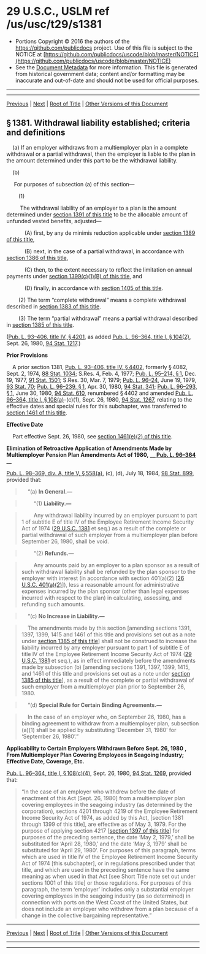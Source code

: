 ---
---

# 29 U.S.C., USLM ref /us/usc/t29/s1381

* Portions Copyright © 2016 the authors of the https://github.com/publicdocs project.
  Use of this file is subject to the NOTICE at [https://github.com/publicdocs/uscode/blob/master/NOTICE](https://github.com/publicdocs/uscode/blob/master/NOTICE)
* See the [Document Metadata](././../../../../../../..//README.md) for more information.
  This file is generated from historical government data; content and/or formatting may be inaccurate and out-of-date and should not be used for official purposes.

----------
----------

[Previous](./../../../../../../..//us/usc/t29/ch18/schIII/stE/pt1/m__us_usc_t29_ch18_schIII_stE_pt1.md) | [Next](./../../../../../../..//us/usc/t29/ch18/schIII/stE/pt1/m__us_usc_t29_s1382.md) | [Root of Title](./../../../../../../../) | [Other Versions of this Document](https://publicdocs.github.io/go/links?ns=uslm&ref=%2Fus%2Fusc%2Ft29%2Fs1381)

## § 1381. Withdrawal liability established; criteria and definitions

    (a) If an employer withdraws from a multiemployer plan in a complete withdrawal or a partial withdrawal, then the employer is liable to the plan in the amount determined under this part to be the withdrawal liability.

    (b)

     For purposes of subsection (a) of this section—

        (1)

         The withdrawal liability of an employer to a plan is the amount determined under [section 1391 of this title][/us/usc/t29/s1391] to be the allocable amount of unfunded vested benefits, adjusted—

            (A) first, by any de minimis reduction applicable under [section 1389 of this title][/us/usc/t29/s1389],

            (B) next, in the case of a partial withdrawal, in accordance with [section 1386 of this title][/us/usc/t29/s1386],

            (C) then, to the extent necessary to reflect the limitation on annual payments under [section 1399(c)(1)(B) of this title][/us/usc/t29/s1399/c/1/B], and

            (D) finally, in accordance with [section 1405 of this title][/us/usc/t29/s1405].

        (2) The term “complete withdrawal” means a complete withdrawal described in [section 1383 of this title][/us/usc/t29/s1383].

        (3) The term “partial withdrawal” means a partial withdrawal described in [section 1385 of this title][/us/usc/t29/s1385].

([Pub. L. 93–406, title IV, § 4201][/us/pl/93/406/s4201], as added [Pub. L. 96–364, title I, § 104(2)][/us/pl/96/364/s104/2], Sept. 26, 1980, [94 Stat. 1217][/us/stat/94/1217].)

 __Prior Provisions__ 

    A prior section 1381, [Pub. L. 93–406, title IV, § 4402][/us/pl/93/406/s4402], formerly § 4082, Sept. 2, 1974, [88 Stat. 1034][/us/stat/88/1034]; S.Res. 4, Feb. 4, 1977; [Pub. L. 95–214, § 1][/us/pl/95/214/s1], Dec. 19, 1977, [91 Stat. 1501][/us/stat/91/1501]; S.Res. 30, Mar. 7, 1979; [Pub. L. 96–24][/us/pl/96/24], June 19, 1979, [93 Stat. 70][/us/stat/93/70]; [Pub. L. 96–239, § 1][/us/pl/96/239/s1], Apr. 30, 1980, [94 Stat. 341][/us/stat/94/341]; [Pub. L. 96–293, § 1][/us/pl/96/293/s1], June 30, 1980, [94 Stat. 610][/us/stat/94/610], renumbered § 4402 and amended [Pub. L. 96–364, title I, § 108(a)][/us/pl/96/364/s108/a]-(c)(1), Sept. 26, 1980, [94 Stat. 1267][/us/stat/94/1267], relating to the effective dates and special rules for this subchapter, was transferred to [section 1461 of this title][/us/usc/t29/s1461].

 __Effective Date__ 

    Part effective Sept. 26, 1980, see [section 1461(e)(2) of this title][/us/usc/t29/s1461/e/2].

 __Elimination of Retroactive Application of Amendments Made by Multiemployer Pension Plan Amendments Act of 1980,__  __[__  __Pub. L. 96–364__  __][/us/pl/96/364]__ 

[Pub. L. 98–369, div. A, title V, § 558(a)][/us/pl/98/369/s558/a], (c), (d), July 18, 1984, [98 Stat. 899][/us/stat/98/899], provided that:

>     “(a) __In General.—__ 

>         “(1) __Liability.—__ 

>         Any withdrawal liability incurred by an employer pursuant to part 1 of subtitle E of title IV of the Employee Retirement Income Security Act of 1974 ([29 U.S.C. 1381][/us/usc/t29/s1381] et seq.) as a result of the complete or partial withdrawal of such employer from a multiemployer plan before September 26, 1980, shall be void.

>         “(2) __Refunds.—__ 

>         Any amounts paid by an employer to a plan sponsor as a result of such withdrawal liability shall be refunded by the plan sponsor to the employer with interest (in accordance with section 401(a)(2) \[[26 U.S.C. 401(a)(2)][/us/usc/t26/s401/a/2]\]), less a reasonable amount for administrative expenses incurred by the plan sponsor (other than legal expenses incurred with respect to the plan) in calculating, assessing, and refunding such amounts.

>     “(c) __No Increase in Liability.—__ 

>     The amendments made by this section \[amending sections 1391, 1397, 1399, 1415 and 1461 of this title and provisions set out as a note under [section 1385 of this title][/us/usc/t29/s1385]\] shall not be construed to increase the liability incurred by any employer pursuant to part 1 of subtitle E of title IV of the Employee Retirement Income Security Act of 1974 ([29 U.S.C. 1381][/us/usc/t29/s1381] et seq.), as in effect immediately before the amendments made by subsection (b) \[amending sections 1391, 1397, 1399, 1415, and 1461 of this title and provisions set out as a note under [section 1385 of this title][/us/usc/t29/s1385]\], as a result of the complete or partial withdrawal of such employer from a multiemployer plan prior to September 26, 1980.

>     “(d) __Special Rule for Certain Binding Agreements.—__ 

>     In the case of an employer who, on September 26, 1980, has a binding agreement to withdraw from a multiemployer plan, subsection (a)(1) shall be applied by substituting ‘December 31, 1980’ for ‘September 26, 1980’.”

 __Applicability to Certain Employers Withdrawn Before__  __Sept. 26, 1980__  __, From Multiemployer Plan Covering Employees in Seagoing Industry; Effective Date, Coverage, Etc.__ 

[Pub. L. 96–364, title I, § 108(c)(4)][/us/pl/96/364/s108/c/4], Sept. 26, 1980, [94 Stat. 1269][/us/stat/94/1269], provided that: 

> “In the case of an employer who withdrew before the date of enactment of this Act \[Sept. 26, 1980\] from a multiemployer plan covering employees in the seagoing industry (as determined by the corporation), sections 4201 through 4219 of the Employee Retirement Income Security Act of 1974, as added by this Act, \[section 1381 through 1399 of this title\], are effective as of May 3, 1979. For the purpose of applying section 4217 \[[section 1397 of this title][/us/usc/t29/s1397]\] for purposes of the preceding sentence, the date ‘May 2, 1979,’ shall be substituted for ‘April 28, 1980,’ and the date ‘May 3, 1979’ shall be substituted for ‘April 29, 1980’. For purposes of this paragraph, terms which are used in title IV of the Employee Retirement Income Security Act of 1974 \[this subchapter\], or in regulations prescribed under that title, and which are used in the preceding sentence have the same meaning as when used in that Act \[see Short Title note set out under sections 1001 of this title\] or those regulations. For purposes of this paragraph, the term ‘employer’ includes only a substantial employer covering employees in the seagoing industry (as so determined) in connection with ports on the West Coast of the United States, but does not include an employer who withdrew from a plan because of a change in the collective bargaining representative.”

----------

[Previous](./../../../../../../..//us/usc/t29/ch18/schIII/stE/pt1/m__us_usc_t29_ch18_schIII_stE_pt1.md) | [Next](./../../../../../../..//us/usc/t29/ch18/schIII/stE/pt1/m__us_usc_t29_s1382.md) | [Root of Title](./../../../../../../../) | [Other Versions of this Document](https://publicdocs.github.io/go/links?ns=uslm&ref=%2Fus%2Fusc%2Ft29%2Fs1381)

----------
----------

[/us/usc/t29/s1391]: https://publicdocs.github.io/go/links?ns=uslm&ref=%2Fus%2Fusc%2Ft29%2Fs1391
[/us/usc/t29/s1389]: https://publicdocs.github.io/go/links?ns=uslm&ref=%2Fus%2Fusc%2Ft29%2Fs1389
[/us/usc/t29/s1386]: https://publicdocs.github.io/go/links?ns=uslm&ref=%2Fus%2Fusc%2Ft29%2Fs1386
[/us/usc/t29/s1399/c/1/B]: https://publicdocs.github.io/go/links?ns=uslm&ref=%2Fus%2Fusc%2Ft29%2Fs1399%2Fc%2F1%2FB
[/us/usc/t29/s1405]: https://publicdocs.github.io/go/links?ns=uslm&ref=%2Fus%2Fusc%2Ft29%2Fs1405
[/us/usc/t29/s1383]: https://publicdocs.github.io/go/links?ns=uslm&ref=%2Fus%2Fusc%2Ft29%2Fs1383
[/us/usc/t29/s1385]: https://publicdocs.github.io/go/links?ns=uslm&ref=%2Fus%2Fusc%2Ft29%2Fs1385
[/us/pl/93/406/s4201]: https://publicdocs.github.io/go/links?ns=uslm&ref=%2Fus%2Fpl%2F93%2F406%2Fs4201
[/us/pl/96/364/s104/2]: https://publicdocs.github.io/go/links?ns=uslm&ref=%2Fus%2Fpl%2F96%2F364%2Fs104%2F2
[/us/stat/94/1217]: https://publicdocs.github.io/go/links?ns=uslm&ref=%2Fus%2Fstat%2F94%2F1217
[/us/pl/93/406/s4402]: https://publicdocs.github.io/go/links?ns=uslm&ref=%2Fus%2Fpl%2F93%2F406%2Fs4402
[/us/stat/88/1034]: https://publicdocs.github.io/go/links?ns=uslm&ref=%2Fus%2Fstat%2F88%2F1034
[/us/pl/95/214/s1]: https://publicdocs.github.io/go/links?ns=uslm&ref=%2Fus%2Fpl%2F95%2F214%2Fs1
[/us/stat/91/1501]: https://publicdocs.github.io/go/links?ns=uslm&ref=%2Fus%2Fstat%2F91%2F1501
[/us/pl/96/24]: https://publicdocs.github.io/go/links?ns=uslm&ref=%2Fus%2Fpl%2F96%2F24
[/us/stat/93/70]: https://publicdocs.github.io/go/links?ns=uslm&ref=%2Fus%2Fstat%2F93%2F70
[/us/pl/96/239/s1]: https://publicdocs.github.io/go/links?ns=uslm&ref=%2Fus%2Fpl%2F96%2F239%2Fs1
[/us/stat/94/341]: https://publicdocs.github.io/go/links?ns=uslm&ref=%2Fus%2Fstat%2F94%2F341
[/us/pl/96/293/s1]: https://publicdocs.github.io/go/links?ns=uslm&ref=%2Fus%2Fpl%2F96%2F293%2Fs1
[/us/stat/94/610]: https://publicdocs.github.io/go/links?ns=uslm&ref=%2Fus%2Fstat%2F94%2F610
[/us/pl/96/364/s108/a]: https://publicdocs.github.io/go/links?ns=uslm&ref=%2Fus%2Fpl%2F96%2F364%2Fs108%2Fa
[/us/stat/94/1267]: https://publicdocs.github.io/go/links?ns=uslm&ref=%2Fus%2Fstat%2F94%2F1267
[/us/usc/t29/s1461]: https://publicdocs.github.io/go/links?ns=uslm&ref=%2Fus%2Fusc%2Ft29%2Fs1461
[/us/usc/t29/s1461/e/2]: https://publicdocs.github.io/go/links?ns=uslm&ref=%2Fus%2Fusc%2Ft29%2Fs1461%2Fe%2F2
[/us/pl/96/364]: https://publicdocs.github.io/go/links?ns=uslm&ref=%2Fus%2Fpl%2F96%2F364
[/us/pl/98/369/s558/a]: https://publicdocs.github.io/go/links?ns=uslm&ref=%2Fus%2Fpl%2F98%2F369%2Fs558%2Fa
[/us/stat/98/899]: https://publicdocs.github.io/go/links?ns=uslm&ref=%2Fus%2Fstat%2F98%2F899
[/us/usc/t29/s1381]: https://publicdocs.github.io/go/links?ns=uslm&ref=%2Fus%2Fusc%2Ft29%2Fs1381
[/us/usc/t26/s401/a/2]: https://publicdocs.github.io/go/links?ns=uslm&ref=%2Fus%2Fusc%2Ft26%2Fs401%2Fa%2F2
[/us/usc/t29/s1385]: https://publicdocs.github.io/go/links?ns=uslm&ref=%2Fus%2Fusc%2Ft29%2Fs1385
[/us/usc/t29/s1381]: https://publicdocs.github.io/go/links?ns=uslm&ref=%2Fus%2Fusc%2Ft29%2Fs1381
[/us/usc/t29/s1385]: https://publicdocs.github.io/go/links?ns=uslm&ref=%2Fus%2Fusc%2Ft29%2Fs1385
[/us/pl/96/364/s108/c/4]: https://publicdocs.github.io/go/links?ns=uslm&ref=%2Fus%2Fpl%2F96%2F364%2Fs108%2Fc%2F4
[/us/stat/94/1269]: https://publicdocs.github.io/go/links?ns=uslm&ref=%2Fus%2Fstat%2F94%2F1269
[/us/usc/t29/s1397]: https://publicdocs.github.io/go/links?ns=uslm&ref=%2Fus%2Fusc%2Ft29%2Fs1397


